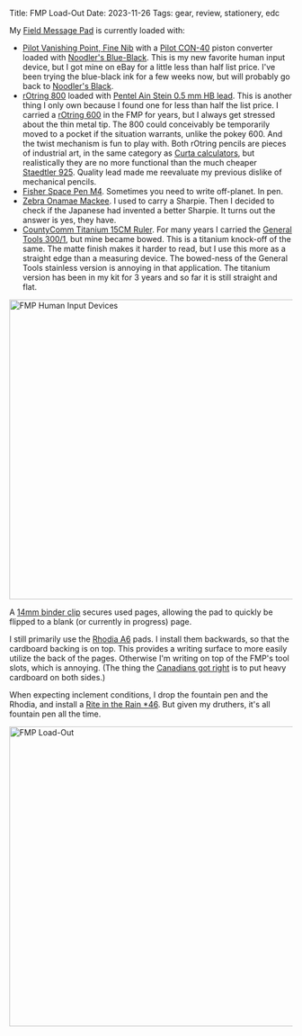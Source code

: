 Title: FMP Load-Out
Date: 2023-11-26
Tags: gear, review, stationery, edc

My [Field Message Pad](/2012/11/field-message-pad/) is currently loaded with:

* [Pilot Vanishing Point, Fine Nib](https://www.jetpens.com/Pilot-Vanishing-Point-Fountain-Pen-Black-Matte-18k-Fine-Nib/pd/7246) with a [Pilot CON-40](https://www.jetpens.com/Pilot-CON-40-Fountain-Pen-Converter/pd/16562) piston converter loaded with [Noodler's Blue-Black](https://noodlersink.com/product/19014-blue-black/). This is my new favorite human input device, but I got mine on eBay for a little less than half list price. I've been trying the blue-black ink for a few weeks now, but will probably go back to [Noodler's Black](https://noodlersink.com/product/19001-black/).
* [rOtring 800](https://www.rotring.com/pens-pencils/pencils/rotring-800/SAP_1904447.html) loaded with [Pentel Ain Stein 0.5 mm HB lead](https://www.jetpens.com/Pentel-Ain-Stein-Lead-0.5-mm-HB/pd/5935). This is another thing I only own because I found one for less than half the list price. I carried a [rOtring 600](https://www.rotring.com/pens-pencils/pencils/rotring-600/SAP_2114264.html) in the FMP for years, but I always get stressed about the thin metal tip. The 800 could conceivably be temporarily moved to a pocket if the situation warrants, unlike the pokey 600. And the twist mechanism is fun to play with. Both rOtring pencils are pieces of industrial art, in the same category as [Curta calculators](https://en.wikipedia.org/wiki/Curta), but realistically they are no more functional than the much cheaper [Staedtler 925](https://www.staedtler.com/us/en/products/pencils-and-accessories/mechanical-pencils-and-lead-holders/mars-925-mechanical-pencil-925-05bk/). Quality lead made me reevaluate my previous dislike of mechanical pencils.
* [Fisher Space Pen M4](https://www.spacepen.com/shop-space-pens/style/all-pens/m4b-matte-black-cap-o-matic-space-pen). Sometimes you need to write off-planet. In pen.
* [Zebra Onamae Mackee](https://www.jetpens.com/Zebra-Onamae-Mackee-Double-Sided-Name-Marker-Fine-Extra-Fine-Twin-Tip-Black-Ink/pd/10841). I used to carry a Sharpie. Then I decided to check if the Japanese had invented a better Sharpie. It turns out the answer is yes, they have.
* [CountyComm Titanium 15CM Ruler](https://countycomm.com/products/copy-of-original-titanium-precision-6-inch-15cm-ruler-with-decimal-chart). For many years I carried the [General Tools 300/1](https://generaltools.com/industrial-precision-6-in-flexible-steel-ruler), but mine became bowed. This is a titanium knock-off of the same. The matte finish makes it harder to read, but I use this more as a straight edge than a measuring device. The bowed-ness of the General Tools stainless version is annoying in that application. The titanium version has been in my kit for 3 years and so far it is still straight and flat.

<a href="https://www.flickr.com/photos/pigmonkey/53358963349/in/dateposted/" title="FMP Human Input Devices"><img src="https://live.staticflickr.com/65535/53358963349_e891573b80_c.jpg" width="800" height="533" alt="FMP Human Input Devices"/></a>

A [14mm binder clip](https://www.amazon.com/Officemate-Binder-Clips-Black-99010/dp/B009X9ZADQ) secures used pages, allowing the pad to quickly be flipped to a blank (or currently in progress) page.

I still primarily use the [Rhodia A6](https://rhodiapads.com/collections_spiral_A6.php) pads. I install them backwards, so that the cardboard backing is on top. This provides a writing surface to more easily utilize the back of the pages. Otherwise I'm writing on top of the FMP's tool slots, which is annoying. (The thing the [Canadians got right](https://cpgear.com/collections/canadian-fmp-covers/products/canadian-field-message-book) is to put heavy cardboard on both sides.)

When expecting inclement conditions, I drop the fountain pen and the Rhodia, and install a [Rite in the Rain *46](https://www.riteintherain.com/4x6-top-spiral-notebook). But given my druthers, it's all fountain pen all the time.

<a href="https://www.flickr.com/photos/pigmonkey/53358629161/in/dateposted/" title="FMP Load-Out"><img src="https://live.staticflickr.com/65535/53358629161_c523d68dd6_c.jpg" width="800" height="533" alt="FMP Load-Out"/></a>
